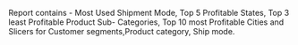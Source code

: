 Report contains - Most Used Shipment Mode, Top 5 Profitable States, Top 3 least Profitable Product Sub- Categories, Top 10 most Profitable Cities and Slicers for Customer segments,Product category, Ship mode.
